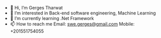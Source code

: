 - 👋 Hi, I’m Gerges Tharwat
- 👀 I’m interested in Back-end software engineering, Machine Learning
- 🌱 I’m currently learning .Net Framework
- 📫 How to reach me
Email: swe.gerges@gmail.com
Mobile: +201551754055
<!---
SWE-Gerges/SWE-Gerges is a ✨ special ✨ repository because its `README.md` (this file) appears on your GitHub profile.
You can click the Preview link to take a look at your changes.
--->
